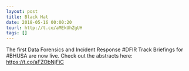 ```yaml
---
layout: post
title: Black Hat
date: 2018-05-16 00:00:20
tourl: http://t.co/aMEkUhZgUH
tags: []
---
```

The first Data Forensics and Incident Response #DFIR Track Briefings for #BHUSA are now live. Check out the abstracts here: https://t.co/aFZObNjFiC